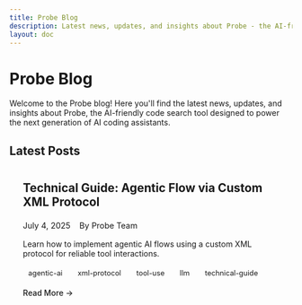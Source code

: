 ```yaml
---
title: Probe Blog
description: Latest news, updates, and insights about Probe - the AI-friendly code search tool
layout: doc
---
```


# Probe Blog

Welcome to the Probe blog! Here you'll find the latest news, updates, and insights about Probe, the AI-friendly code search tool designed to power the next generation of AI coding assistants.

## Latest Posts

<div class="blog-post-list">
  <div class="blog-post-card">
    <h3><a href="/blog/agentic-flow-custom-xml-protocol">Technical Guide: Agentic Flow via Custom XML Protocol</a></h3>
    <div class="blog-post-meta">
      <span class="blog-post-date">July 4, 2025</span>
      <span class="blog-post-author">By Probe Team</span>
    </div>
    <p>Learn how to implement agentic AI flows using a custom XML protocol for reliable tool interactions.</p>
    <div class="blog-post-tags">
      <span class="blog-post-tag">agentic-ai</span>
      <span class="blog-post-tag">xml-protocol</span>
      <span class="blog-post-tag">tool-use</span>
      <span class="blog-post-tag">llm</span>
      <span class="blog-post-tag">technical-guide</span>
    </div>
    <a href="/blog/agentic-flow-custom-xml-protocol" class="blog-post-read-more">Read More →</a>
  </div>
</div>

<style>
.blog-post-list {
  /* display: grid; */
  /* grid-template-columns: repeat(auto-fill, minmax(300px, 1fr)); */
  /* gap: 2rem; */
  /* margin-top: 2rem; */
}

.blog-post-card {
  margin-top: 1em;
  border: 1px solid var(--vp-c-divider);
  border-radius: 8px;
  padding: 1.5rem;
  transition: transform 0.2s, box-shadow 0.2s;
}

.blog-post-card:hover {
  transform: translateY(-5px);
  box-shadow: 0 5px 15px rgba(0, 0, 0, 0.1);
}

.blog-post-card h3 {
  margin-top: 0;
  font-size: 1.3rem;
}

.blog-post-card h3 a {
  color: var(--vp-c-brand);
  text-decoration: none;
}

.blog-post-meta {
  display: flex;
  flex-wrap: wrap;
  gap: 1rem;
  margin-bottom: 1rem;
  font-size: 0.9rem;
  color: var(--vp-c-text-2);
}

.blog-post-tags {
  display: flex;
  flex-wrap: wrap;
  gap: 0.5rem;
  margin-top: 1rem;
}

.blog-post-tag {
  font-size: 0.8rem;
  padding: 0.2rem 0.6rem;
  border-radius: 4px;
  background-color: var(--vp-c-brand-soft);
  color: var(--vp-c-brand-dark);
}

.blog-post-read-more {
  display: inline-block;
  margin-top: 1rem;
  color: var(--vp-c-brand);
  font-weight: 500;
  text-decoration: none;
}

@media (max-width: 768px) {
  .blog-post-list {
    grid-template-columns: 1fr;
  }
}
</style>

